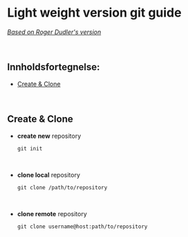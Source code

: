 # Light weight version git guide

[_Based on Roger Dudler's version_](http://rogerdudler.github.io/git-guide/)

&nbsp;

## Innholdsfortegnelse:

- [Create & Clone](#create--clone)

&nbsp;

## Create & Clone

- **create new** repository

  ```git
  git init
  ```

  &nbsp;

- **clone local** repository

  ```git
  git clone /path/to/repository
  ```

  &nbsp;

- **clone remote** repository
  ```git
  git clone username@host:path/to/repository
  ```
